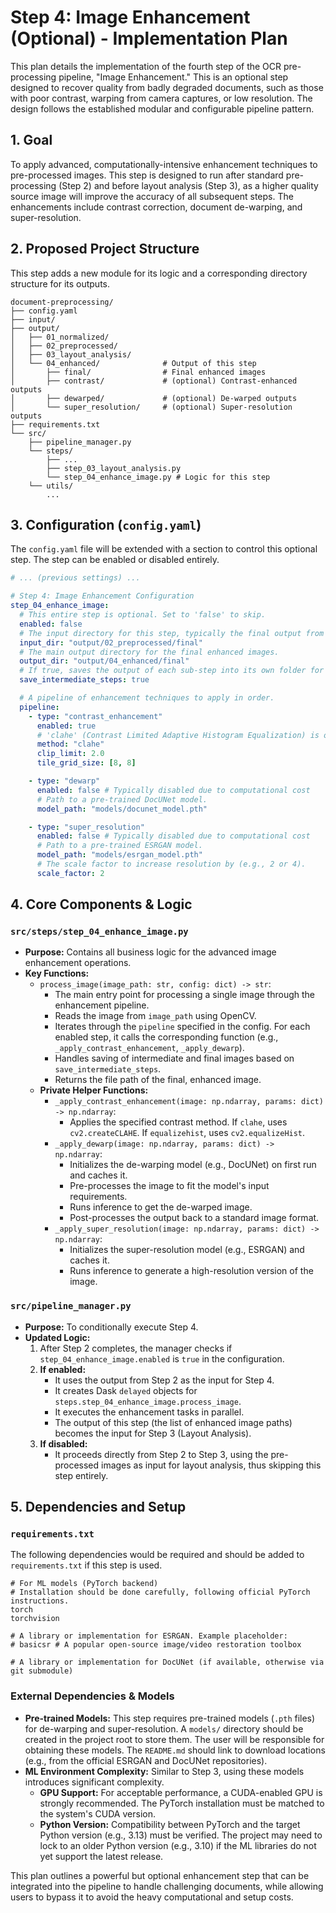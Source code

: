 # Step 4: Image Enhancement (Optional) - Implementation Plan

This plan details the implementation of the fourth step of the OCR pre-processing pipeline, "Image Enhancement." This is an optional step designed to recover quality from badly degraded documents, such as those with poor contrast, warping from camera captures, or low resolution. The design follows the established modular and configurable pipeline pattern.

## 1. Goal

To apply advanced, computationally-intensive enhancement techniques to pre-processed images. This step is designed to run after standard pre-processing (Step 2) and before layout analysis (Step 3), as a higher quality source image will improve the accuracy of all subsequent steps. The enhancements include contrast correction, document de-warping, and super-resolution.

## 2. Proposed Project Structure

This step adds a new module for its logic and a corresponding directory structure for its outputs.

```
document-preprocessing/
├── config.yaml
├── input/
├── output/
│   ├── 01_normalized/
│   ├── 02_preprocessed/
│   ├── 03_layout_analysis/
│   └── 04_enhanced/              # Output of this step
│       ├── final/                # Final enhanced images
│       ├── contrast/             # (optional) Contrast-enhanced outputs
│       ├── dewarped/             # (optional) De-warped outputs
│       └── super_resolution/     # (optional) Super-resolution outputs
├── requirements.txt
└── src/
    ├── pipeline_manager.py
    └── steps/
        ├── ...
        ├── step_03_layout_analysis.py
        └── step_04_enhance_image.py # Logic for this step
    └── utils/
        ...
```

## 3. Configuration (`config.yaml`)

The `config.yaml` file will be extended with a section to control this optional step. The step can be enabled or disabled entirely.

```yaml
# ... (previous settings) ...

# Step 4: Image Enhancement Configuration
step_04_enhance_image:
  # This entire step is optional. Set to 'false' to skip.
  enabled: false
  # The input directory for this step, typically the final output from step 2.
  input_dir: "output/02_preprocessed/final"
  # The main output directory for the final enhanced images.
  output_dir: "output/04_enhanced/final"
  # If true, saves the output of each sub-step into its own folder for debugging.
  save_intermediate_steps: true

  # A pipeline of enhancement techniques to apply in order.
  pipeline:
    - type: "contrast_enhancement"
      enabled: true
      # 'clahe' (Contrast Limited Adaptive Histogram Equalization) is often better than simple 'equalizehist'.
      method: "clahe"
      clip_limit: 2.0
      tile_grid_size: [8, 8]

    - type: "dewarp"
      enabled: false # Typically disabled due to computational cost
      # Path to a pre-trained DocUNet model.
      model_path: "models/docunet_model.pth"

    - type: "super_resolution"
      enabled: false # Typically disabled due to computational cost
      # Path to a pre-trained ESRGAN model.
      model_path: "models/esrgan_model.pth"
      # The scale factor to increase resolution by (e.g., 2 or 4).
      scale_factor: 2
```

## 4. Core Components & Logic

### `src/steps/step_04_enhance_image.py`
- **Purpose:** Contains all business logic for the advanced image enhancement operations.
- **Key Functions:**
    - `process_image(image_path: str, config: dict) -> str`:
        - The main entry point for processing a single image through the enhancement pipeline.
        - Reads the image from `image_path` using OpenCV.
        - Iterates through the `pipeline` specified in the config. For each enabled step, it calls the corresponding function (e.g., `_apply_contrast_enhancement`, `_apply_dewarp`).
        - Handles saving of intermediate and final images based on `save_intermediate_steps`.
        - Returns the file path of the final, enhanced image.
    - **Private Helper Functions:**
        - `_apply_contrast_enhancement(image: np.ndarray, params: dict) -> np.ndarray`:
            - Applies the specified contrast method. If `clahe`, uses `cv2.createCLAHE`. If `equalizehist`, uses `cv2.equalizeHist`.
        - `_apply_dewarp(image: np.ndarray, params: dict) -> np.ndarray`:
            - Initializes the de-warping model (e.g., DocUNet) on first run and caches it.
            - Pre-processes the image to fit the model's input requirements.
            - Runs inference to get the de-warped image.
            - Post-processes the output back to a standard image format.
        - `_apply_super_resolution(image: np.ndarray, params: dict) -> np.ndarray`:
            - Initializes the super-resolution model (e.g., ESRGAN) and caches it.
            - Runs inference to generate a high-resolution version of the image.

### `src/pipeline_manager.py`
- **Purpose:** To conditionally execute Step 4.
- **Updated Logic:**
    1. After Step 2 completes, the manager checks if `step_04_enhance_image.enabled` is `true` in the configuration.
    2. **If enabled:**
        - It uses the output from Step 2 as the input for Step 4.
        - It creates Dask `delayed` objects for `steps.step_04_enhance_image.process_image`.
        - It executes the enhancement tasks in parallel.
        - The output of this step (the list of enhanced image paths) becomes the input for Step 3 (Layout Analysis).
    3. **If disabled:**
        - It proceeds directly from Step 2 to Step 3, using the pre-processed images as input for layout analysis, thus skipping this step entirely.

## 5. Dependencies and Setup

### `requirements.txt`
The following dependencies would be required and should be added to `requirements.txt` if this step is used.

```
# For ML models (PyTorch backend)
# Installation should be done carefully, following official PyTorch instructions.
torch
torchvision

# A library or implementation for ESRGAN. Example placeholder:
# basicsr # A popular open-source image/video restoration toolbox

# A library or implementation for DocUNet (if available, otherwise via git submodule)
```

### External Dependencies & Models
- **Pre-trained Models:** This step requires pre-trained models (`.pth` files) for de-warping and super-resolution. A `models/` directory should be created in the project root to store them. The user will be responsible for obtaining these models. The `README.md` should link to download locations (e.g., from the official ESRGAN and DocUNet repositories).
- **ML Environment Complexity:** Similar to Step 3, using these models introduces significant complexity.
    - **GPU Support:** For acceptable performance, a CUDA-enabled GPU is strongly recommended. The PyTorch installation must be matched to the system's CUDA version.
    - **Python Version:** Compatibility between PyTorch and the target Python version (e.g., 3.13) must be verified. The project may need to lock to an older Python version (e.g., 3.10) if the ML libraries do not yet support the latest release.

This plan outlines a powerful but optional enhancement step that can be integrated into the pipeline to handle challenging documents, while allowing users to bypass it to avoid the heavy computational and setup costs.
